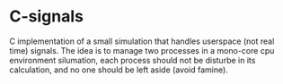 # C-signals
C implementation of a small simulation that handles userspace (not real time) signals. The idea is to manage two processes in a mono-core cpu environment silumation, each process should not be disturbe in its calculation, and no one should be left aside (avoid famine).
